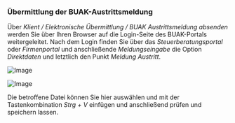 ### Übermittlung der BUAK-Austrittsmeldung

Über *Klient / Elektronische Übermittlung / BUAK Austrittsmeldung* *absenden* werden Sie über Ihren Browser auf die Login-Seite des BUAK-Portals weitergeleitet. Nach dem Login finden Sie über das *Steuerberatungsportal* oder *Firmenportal* und anschließende *Meldungseingabe* die Option *Direktdaten* und letztlich den Punkt *Meldung Austritt*.

![Image](<img/image485.png>)

![Image](<img/image486.png>)

Die betroffene Datei können Sie hier auswählen und mit der Tastenkombination *Strg + V* einfügen und anschließend prüfen und speichern lassen.